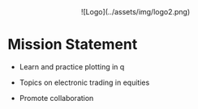 <span style="display:block;text-align:center">
![Logo](../assets/img/logo2.png)
</span>

# Mission Statement

- <p class="nowrap" markdown="1"><i class="fas fa-graduation-cap"></i> Learn and practice plotting in q</p>
- <p class="nowrap" markdown="1"><i class="far fa-handshake"></i> Topics on electronic trading in equities</p>
- <p markdown="1"><i class="fas fa-users"></i> Promote collaboration</p>

